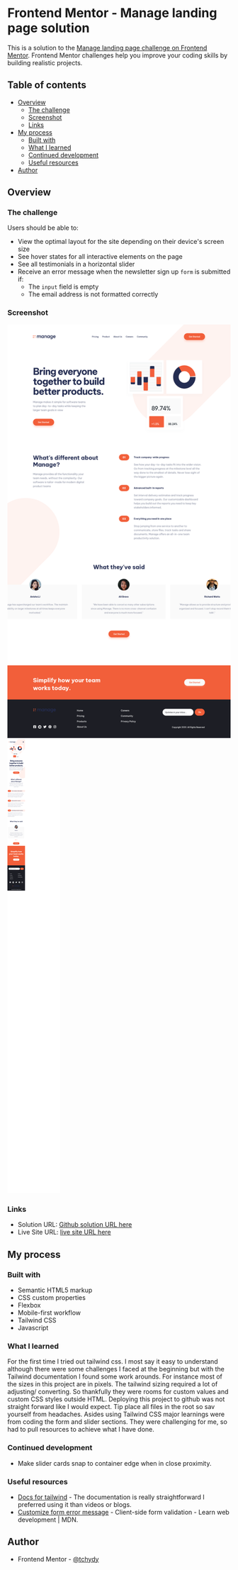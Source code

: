 # Frontend Mentor - Manage landing page solution

This is a solution to the [Manage landing page challenge on Frontend Mentor](https://www.frontendmentor.io/challenges/manage-landing-page-SLXqC6P5). Frontend Mentor challenges help you improve your coding skills by building realistic projects. 

## Table of contents

- [Overview](#overview)
  - [The challenge](#the-challenge)
  - [Screenshot](#screenshot)
  - [Links](#links)
- [My process](#my-process)
  - [Built with](#built-with)
  - [What I learned](#what-i-learned)
  - [Continued development](#continued-development)
  - [Useful resources](#useful-resources)
- [Author](#author)



## Overview

### The challenge

Users should be able to:

- View the optimal layout for the site depending on their device's screen size
- See hover states for all interactive elements on the page
- See all testimonials in a horizontal slider
- Receive an error message when the newsletter sign up `form` is submitted if:
  - The `input` field is empty
  - The email address is not formatted correctly


### Screenshot

![](./screenshot-desktop.png)
![](./screenshot-mobile.png)
### Links

- Solution URL: [Github solution URL here](https://github.com/tchydy/manage-landing-page-master)
- Live Site URL: [ live site URL here](https://tchydy.github.io/manage-landing-page-master/)

## My process

### Built with

- Semantic HTML5 markup
- CSS custom properties
- Flexbox
- Mobile-first workflow
- Tailwind CSS
- Javascript




### What I learned

For the first time I tried out tailwind css. I most say it easy to understand although there were some challenges I faced at the beginning but with the Tailwind documentation I found some work arounds. For instance most of the sizes in this project are in pixels. 
The tailwind sizing required a lot of adjusting/ converting. So thankfully they were rooms for custom values and custom CSS styles outside HTML. 
Deploying this project to github was not straight forward like I would expect. Tip place all files in the root so sav yourself from headaches.
Asides using Tailwind CSS major learnings were from coding the form and slider sections. They were challenging for me, so had to pull resources to achieve what I have done.


### Continued development

- Make slider cards snap to container edge when in close proximity.

### Useful resources

- [Docs for tailwind](https://tailwindcss.com/docs) - The documentation is really straightforward I preferred using it than videos or blogs.
- [Customize form error message](https://developer.mozilla.org/en-US/docs/Learn/Forms/Form_validation) - Client-side form validation - Learn web development | MDN.


## Author

- Frontend Mentor - [@tchydy](https://www.frontendmentor.io/profile/tchydy)
